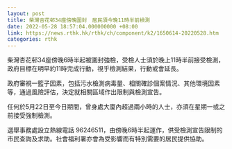 ```yaml
---
layout: post
title: 柴灣杏花邨34座傍晚圍封　居民須今晚11時半前檢測
date: 2022-05-28 18:57:04.000000000 +08:00
link: https://news.rthk.hk/rthk/ch/component/k2/1650614-20220528.htm
categories: rthk
---
```


柴灣杏花邨34座傍晚6時半起被圍封強檢，受檢人士須於晚上11時半前接受檢測，政府目標在明早約11時完成行動，視乎檢測結果，行動或會延長。

政府審視一籃子因素，包括污水檢測病毒量、相關確診個案情況、其他環境因素等，通過風險評估，決定就相關區域作出限制與檢測宣告。

任何於5月22日至今日期間，曾身處大廈內超過兩小時的人士，亦須在星期一或之前接受強制檢測。

選舉事務處設立熱線電話 96246511，由傍晚6時半起運作，供受檢測宣告限制的市民查詢及求助。社會福利署亦會為受影響而有特別需要的居民提供協助。
